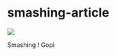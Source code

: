 smashing-article
================

![](http://fabfunny.com/wp-content/uploads/2011/04/funny-celebrity-pictures-and-in-that-moment-we-were-smashing.gif)

Smashing ! Gopi
